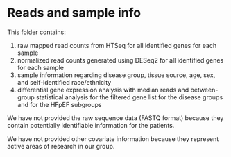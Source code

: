 # Reads and sample info
This folder contains:
  1) raw mapped read counts from HTSeq for all identified genes for each sample
  2) normalized read counts generated using DESeq2 for all identified genes for each sample
  3) sample information regarding disease group, tissue source, age, sex, and self-identified race/ethnicity
  4) differential gene expression analysis with median reads and between-group statistical analysis for the filtered gene list for the disease groups and for the HFpEF subgroups
  
  We have not provided the raw sequence data (FASTQ format) because they contain potentially identifiable information for the patients.
  
  We have not provided other covariate information because they represent active areas of research in our group.
